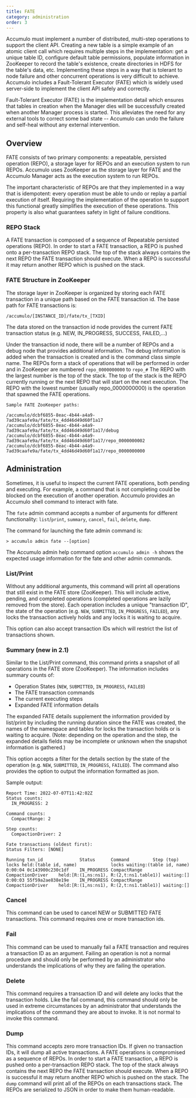 ```yaml
---
title: FATE
category: administration
order: 3
---
```


Accumulo must implement a number of distributed, multi-step operations to support
the client API. Creating a new table is a simple example of an atomic client call
which requires multiple steps in the implementation: get a unique table ID, configure
default table permissions, populate information in ZooKeeper to record the table's
existence, create directories in HDFS for the table's data, etc. Implementing these
steps in a way that is tolerant to node failure and other concurrent operations is
very difficult to achieve. Accumulo includes a Fault-Tolerant Executor (FATE) which
is widely used server-side to implement the client API safely and correctly.

Fault-Tolerant Executor (FATE) is the implementation detail which ensures that tables in
creation when the Manager dies will be successfully created when another Manager process is
started. This alleviates the need for any external tools to correct some bad state -- Accumulo
can undo the failure and self-heal without any external intervention.

## Overview

FATE consists of two primary components: a repeatable, persisted operation (REPO), a storage
layer for REPOs and an execution system to run REPOs. Accumulo uses ZooKeeper as the storage
layer for FATE and the Accumulo Manager acts as the execution system to run REPOs.

The important characteristic of REPOs are that they implemented in a way that is idempotent:
every operation must be able to undo or replay a partial execution of itself. Requiring the
implementation of the operation to support this functional greatly simplifies the execution
of these operations. This property is also what guarantees safety in light of failure conditions.

### REPO Stack

A FATE transaction is composed of a sequence of Repeatable persisted operations (REPO).  In order to start a FATE transaction,
a REPO is pushed onto a per-transaction REPO stack.  The top of the stack always contains the
next REPO the FATE transaction should execute.  When a REPO is successful it may return another
REPO which is pushed on the stack.

### FATE Structure in ZooKeeper

The storage layer in ZooKeeper is organized by storing each FATE transaction in a unique path based
on the FATE transaction id. The base path for FATE transactions is:

```
/accumulo/[INSTANCE_ID]/fate/tx_[TXID]
```

The data stored on the transaction id node provides the current FATE transaction status (e.g. NEW, IN_PROGRESS,
SUCCESS, FAILED,...)

Under the transaction id node, there will be a number of REPOs and a debug node that provides additional
information. The debug information is added when the transaction is created and is the command class simple name.
The REPOs form a stack of operations that will be performed in order and in ZooKeeper are numbered `repo_0000000000`
to `repo_#` The REPO with the largest number is the top of the stack. The top of the stack is the REPO currently
running or the next REPO that will start on the next execution. The REPO with the lowest number
(usually repo_0000000000) is the operation that spawned the FATE operations.

```
Sample FATE ZooKeeper paths:

/accumulo/dcbf6855-8eac-4b44-a4a9-7ad39caafe9a/fate/tx_4dd46d49d60f1a17
/accumulo/dcbf6855-8eac-4b44-a4a9-7ad39caafe9a/fate/tx_4dd46d49d60f1a17/debug
/accumulo/dcbf6855-8eac-4b44-a4a9-7ad39caafe9a/fate/tx_4dd46d49d60f1a17/repo_0000000002
/accumulo/dcbf6855-8eac-4b44-a4a9-7ad39caafe9a/fate/tx_4dd46d49d60f1a17/repo_0000000000

```

## Administration

Sometimes, it is useful to inspect the current FATE operations, both pending and executing.
For example, a command that is not completing could be blocked on the execution of another
operation. Accumulo provides an Accumulo shell command to interact with fate.

The `fate` admin command accepts a number of arguments for different functionality:
`list`/`print`, `summary`, `cancel`, `fail`, `delete`, `dump`.

The command for launching the fate admin command is:

```
> accumulo admin fate --[option]
```

The Accumulo admin help command option `accumulo admin -h` shows the expected usage information for the fate and
other admin commands.

### List/Print

Without any additional arguments, this command will print all operations that still exist in
the FATE store (ZooKeeper). This will include active, pending, and completed operations (completed
operations are lazily removed from the store). Each operation includes a unique "transaction ID", the
state of the operation (e.g. `NEW`, `SUBMITTED`, `IN_PROGRESS`, `FAILED`), any locks the
transaction actively holds and any locks it is waiting to acquire.

This option can also accept transaction IDs which will restrict the list of transactions shown.

### Summary (new in 2.1)

Similar to the List/Print command, this command prints a snapshot of all operations in the FATE store (ZooKeeper).
The information includes summary counts of:

  * Operation States (`NEW`, `SUBMITTED`, `IN_PROGRESS`, `FAILED`)
  * The FATE transaction commands
  * The current executing steps
  * Expanded FATE information details

The expanded FATE details supplement the information provided by list/print by including the running duration since the
FATE was created, the names of the namespace and tables for locks the transaction holds or is waiting to acquire.
(Note: depending on the operation and the step, the expanded details fields may be incomplete or unknown when the
snapshot information is gathered.)

This option accepts a filter for the details section by the state of the operation
(e.g. `NEW`, `SUBMITTED`, `IN_PROGRESS`, `FAILED`). The command also provides the option to output the information
formatted as json.

Sample output:

```
Report Time: 2022-07-07T11:42:02Z
Status counts:
  IN_PROGRESS: 2

Command counts:
  CompactRange: 2

Step counts:
  CompactionDriver: 2

Fate transactions (oldest first):
Status Filters: [NONE]

Running txn_id              Status      Command         Step (top)          locks held:(table id, name)             locks waiting:(table id, name)
0:00:04 0c143900c230c1df    IN_PROGRESS CompactRange    CompactionDriver    held:[R:(1,ns:ns1), R:(2,t:ns1.table1)] waiting:[]
0:00:03 55f59a2ae838e19e    IN_PROGRESS CompactRange    CompactionDriver    held:[R:(1,ns:ns1), R:(2,t:ns1.table1)] waiting:[]

```
### Cancel

This command can be used to cancel NEW or SUBMITTED FATE transactions. This command requires
one or more transaction ids.

### Fail

This command can be used to manually fail a FATE transaction and requires a transaction ID
as an argument. Failing an operation is not a normal procedure and should only be performed
by an administrator who understands the implications of why they are failing the operation.

### Delete

This command requires a transaction ID and will delete any locks that the transaction
holds. Like the fail command, this command should only be used in extreme circumstances
by an administrator that understands the implications of the command they are about to
invoke. It is not normal to invoke this command.

### Dump

This command accepts zero more transaction IDs.  If given no transaction IDs,
it will dump all active transactions.  A FATE operations is compromised as a
sequence of REPOs.  In order to start a FATE transaction, a REPO is pushed onto
a per-transaction REPO stack.  The top of the stack always contains the next
REPO the FATE transaction should execute.  When a REPO is successful it may
return another REPO which is pushed on the stack.  The `dump` command will
print all of the REPOs on each transactions stack.  The REPOs are serialized to
JSON in order to make them human-readable.
